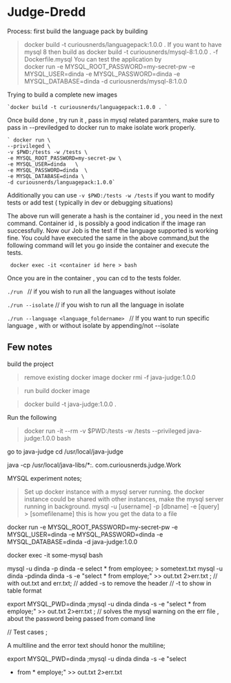 # Judge-Dredd



Process: 
 first build the language pack by building 
>  docker build -t curiousnerds/languagepack:1.0.0 . 
If you want to have mysql 8 then build as 
>  docker build -t curiousnerds/mysql-8:1.0.0 . -f Dockerfile.mysql
    You can test the application by  
>       docker run -e MYSQL_ROOT_PASSWORD=my-secret-pw -e MYSQL_USER=dinda  -e MYSQL_PASSWORD=dinda  -e MYSQL_DATABASE=dinda -d curiousnerds/mysql-8:1.0.0



Trying to build a complete new images 

    `docker build -t curiousnerds/languagepack:1.0.0 . `
    
Once build done , try run it , pass in mysql related paramters, make sure to pass in --previledged to docker run to make isolate work properly.
    
    ` docker run \
    --privileged \
    -v $PWD:/tests -w /tests \
    -e MYSQL_ROOT_PASSWORD=my-secret-pw \
    -e MYSQL_USER=dinda   \
    -e MYSQL_PASSWORD=dinda  \
    -e MYSQL_DATABASE=dinda \
    -d curiousnerds/languagepack:1.0.0`

Additionally you can use `-v $PWD:/tests -w /tests` if you want to modify tests or add test ( typically in dev or debugging situations)
    
    
The above run will generate a hash is the container id , you need in the next command. Container id , is possibly
a good indication if the image ran successfully. Now our Job is the test if the language supported is working fine. You could have executed the same
in the above command,but the following command will let you go inside the container and execute the tests.
    
` docker exec -it <container id here > bash`

Once you are in the container , you can cd to the tests folder.

`./run ` // if you wish to run all the languages without isolate

`./run --isolate`  // if you wish to run all the language in isolate 

`./run --language <language_foldername> ` // If you want to run specific language , with or without isolate by appending/not  --isolate



## Few notes 
 build the project

> remove existing docker image
 docker rmi -f java-judge:1.0.0

> run build docker image

> docker build -t java-judge:1.0.0 .

Run the following

> docker run -it --rm -v $PWD:/tests -w /tests --privileged java-judge:1.0.0 bash

go to java-judge
cd /usr/local/java-judge

java -cp /usr/local/java-libs/*:. com.curiousnerds.judge.Work


MYSQL experiment notes; 

> Set up docker instance with a mysql server running. 
> the docker instance could be shared with other instances, make the mysql server running in background. 
> mysql -u [username] -p [dbname] -e [query] > [somefilename] this is how you get the data to a file 

 docker run -e MYSQL_ROOT_PASSWORD=my-secret-pw -e MYSQL_USER=dinda  -e MYSQL_PASSWORD=dinda  -e MYSQL_DATABASE=dinda -d java-judge:1.0.0

 docker exec -it some-mysql bash

 mysql -u dinda -p dinda -e select * from employee;  > sometext.txt
mysql -u dinda -pdinda dinda -s -e "select * from employe;" >> out.txt  2>err.txt ; // with out.txt and err.txt; // added -s to remove the header  // -t to show in table format 

export MYSQL_PWD=dinda ;mysql -u dinda  dinda -s -e "select * from employe;" >> out.txt  2>err.txt ; // solves the mysql warning on the err file , about the password being passed from comand line 


// Test cases ; 

A multiline and the error text should honor the multiline;

export MYSQL_PWD=dinda ;mysql -u dinda  dinda -s -e "select 
* from *
employe;" >> out.txt  2>err.txt  



